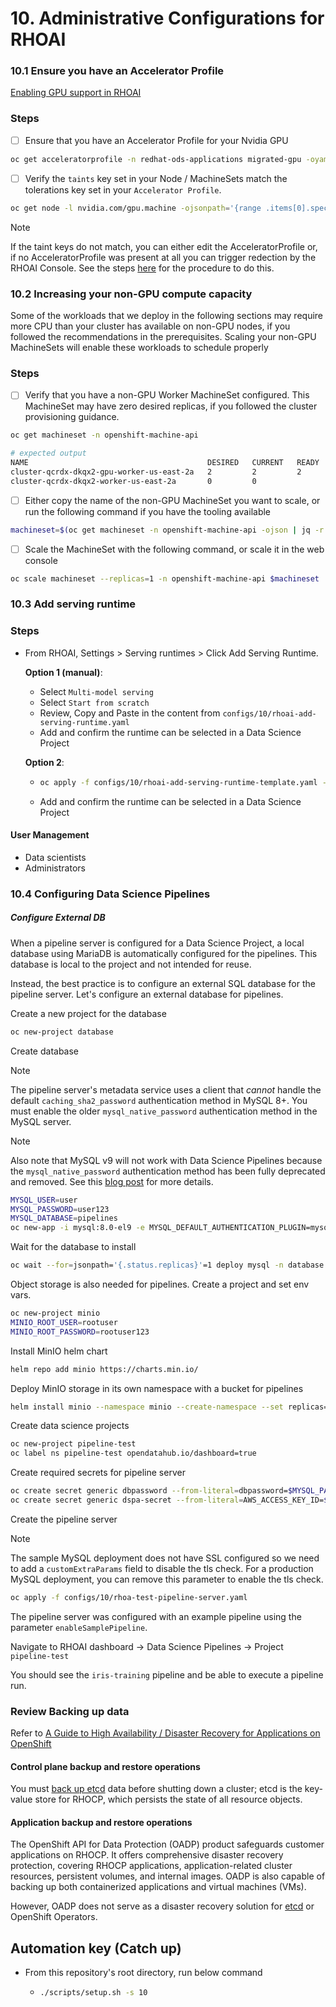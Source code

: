 # 10. Administrative Configurations for RHOAI

### 10.1 Ensure you have an Accelerator Profile

[Enabling GPU support in RHOAI](https://docs.redhat.com/en/documentation/red_hat_openshift_ai_self-managed/2.10/html/Install_and_unInstall_openshift_ai_self-managed/enabling-gpu-support_install)

### Steps

- [ ] Ensure that you have an Accelerator Profile for your Nvidia GPU

```sh
oc get acceleratorprofile -n redhat-ods-applications migrated-gpu -oyaml
```

- [ ] Verify the `taints` key set in your Node / MachineSets match the tolerations key set in your `Accelerator Profile`.

```sh
oc get node -l nvidia.com/gpu.machine -ojsonpath='{range .items[0].spec.taints[*]}{.key}{"\n"}{end}'
```

> [!NOTE]
> If the taint keys do not match, you can either edit the AcceleratorProfile or, if no AcceleratorProfile was present at all you can trigger redection by the RHOAI Console. See the steps [here](/docs/info-regenerate-accelerator-profiles.md) for the procedure to do this.

### 10.2 Increasing your non-GPU compute capacity

Some of the workloads that we deploy in the following sections may require more CPU than your cluster has available on non-GPU nodes, if you followed the recommendations in the prerequisites. Scaling your non-GPU MachineSets will enable these workloads to schedule properly

### Steps

- [ ] Verify that you have a non-GPU Worker MachineSet configured. This MachineSet may have zero desired replicas, if you followed the cluster provisioning guidance.

```sh
oc get machineset -n openshift-machine-api
```

```sh
# expected output
NAME                                        DESIRED   CURRENT   READY   AVAILABLE   AGE
cluster-qcrdx-dkqx2-gpu-worker-us-east-2a   2         2         2       2           3h52m
cluster-qcrdx-dkqx2-worker-us-east-2a       0         0                             5h24m
```

- [ ] Either copy the name of the non-GPU MachineSet you want to scale, or run the following command if you have the tooling available

```sh
machineset=$(oc get machineset -n openshift-machine-api -ojson | jq -r '.items[] | select(.metadata.name | contains("gpu") | not) | .metadata.name' | head -1)
```

- [ ] Scale the MachineSet with the following command, or scale it in the web console

```sh
oc scale machineset --replicas=1 -n openshift-machine-api $machineset
```

### 10.3 Add serving runtime

### Steps

- From RHOAI, Settings > Serving runtimes > Click Add Serving Runtime.

  **Option 1 (manual)**:

  - Select `Multi-model serving`
  - Select `Start from scratch`
  - Review, Copy and Paste in the content from `configs/10/rhoai-add-serving-runtime.yaml`
  - Add and confirm the runtime can be selected in a Data Science Project

  **Option 2**:

  - ```sh
    oc apply -f configs/10/rhoai-add-serving-runtime-template.yaml -n redhat-ods-applications
    ```

  - Add and confirm the runtime can be selected in a Data Science Project

#### User Management

- Data scientists
- Administrators

### 10.4 Configuring Data Science Pipelines

##### Configure External DB

When a pipeline server is configured for a Data Science Project, a local database using MariaDB is automatically configured for the pipelines. This database is local to the project and not intended for reuse.

Instead, the best practice is to configure an external SQL database for the pipeline server. Let's configure an external database for pipelines.

Create a new project for the database

```sh
oc new-project database
```

Create database

> [!NOTE]
> The pipeline server's metadata service uses a client that _cannot_ handle the default `caching_sha2_password` authentication method in MySQL 8+. You must enable the older `mysql_native_password` authentication method in the MySQL server.

> [!NOTE]
> Also note that MySQL v9 will not work with Data Science Pipelines because the `mysql_native_password` authentication method has been fully deprecated and removed. See this [blog post](https://blogs.oracle.com/mysql/post/mysql-90-its-time-to-abandon-the-weak-authentication-method) for more details.

```sh
MYSQL_USER=user
MYSQL_PASSWORD=user123
MYSQL_DATABASE=pipelines
oc new-app -i mysql:8.0-el9 -e MYSQL_DEFAULT_AUTHENTICATION_PLUGIN=mysql_native_password -e MYSQL_DATABASE=$MYSQL_DATABASE -e MYSQL_USER=$MYSQL_USER -e MYSQL_PASSWORD=$MYSQL_PASSWORD
```

Wait for the database to install

```sh
oc wait --for=jsonpath='{.status.replicas}'=1 deploy mysql -n database
```

Object storage is also needed for pipelines. Create a project and set env vars.

```sh
oc new-project minio
MINIO_ROOT_USER=rootuser
MINIO_ROOT_PASSWORD=rootuser123
```

Install MinIO helm chart

```sh
helm repo add minio https://charts.min.io/
```

Deploy MinIO storage in its own namespace with a bucket for pipelines

```sh
helm install minio --namespace minio --create-namespace --set replicas=1 --set persistence.enabled=false --set mode=standalone --set rootUser=$MINIO_ROOT_USER,rootPassword=$MINIO_ROOT_PASSWORD --set 'buckets[0].name=pipeline-artifacts,buckets[0].policy=none,buckets[0].purge=false' minio/minio
```

Create data science projects

```sh
oc new-project pipeline-test
oc label ns pipeline-test opendatahub.io/dashboard=true
```

Create required secrets for pipeline server

```sh
oc create secret generic dbpassword --from-literal=dbpassword=$MYSQL_PASSWORD -n pipeline-test
oc create secret generic dspa-secret --from-literal=AWS_ACCESS_KEY_ID=$MINIO_ROOT_USER --from-literal=AWS_SECRET_ACCESS_KEY=$MINIO_ROOT_PASSWORD -n pipeline-test
```

Create the pipeline server

> [!NOTE]
> The sample MySQL deployment does not have SSL configured so we need to add a `customExtraParams` field to disable the tls check. For a production MySQL deployment, you can remove this parameter to enable the tls check.

```sh
oc apply -f configs/10/rhoa-test-pipeline-server.yaml
```

The pipeline server was configured with an example pipeline using the parameter `enableSamplePipeline`.

Navigate to RHOAI dashboard -> Data Science Pipelines -> Project `pipeline-test`

You should see the `iris-training` pipeline and be able to execute a pipeline run.

### Review Backing up data

Refer to [A Guide to High Availability / Disaster Recovery for Applications on OpenShift](https://www.redhat.com/en/blog/a-guide-to-high-availability/disaster-recovery-for-applications-on-openshift)

#### Control plane backup and restore operations

You must [back up etcd](https://docs.openshift.com/container-platform/4.15/backup_and_restore/control_plane_backup_and_restore/backing-up-etcd.html#backup-etcd) data before shutting down a cluster; etcd is the key-value store for RHOCP, which persists the state of all resource objects.

#### Application backup and restore operations

The OpenShift API for Data Protection (OADP) product safeguards customer applications on RHOCP. It offers comprehensive disaster recovery protection, covering RHOCP applications, application-related cluster resources, persistent volumes, and internal images. OADP is also capable of backing up both containerized applications and virtual machines (VMs).

However, OADP does not serve as a disaster recovery solution for [etcd](https://docs.openshift.com/container-platform/4.15/backup_and_restore/control_plane_backup_and_restore/backing-up-etcd.html#backup-etcd) or OpenShift Operators.

## Automation key (Catch up)

- From this repository's root directory, run below command

  - ```sh
    ./scripts/setup.sh -s 10
    ```

